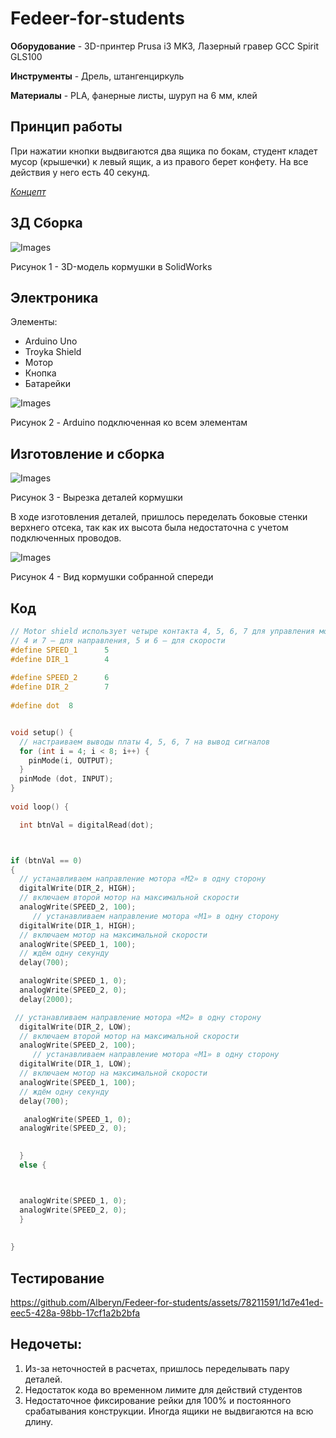 # Fedeer-for-students

**Оборудование** -  3D-принтер Prusa i3 MK3, Лазерный гравер GCC Spirit GLS100

**Инструменты** - Дрель, штангенциркуль

**Материалы** - PLA, фанерные листы, шуруп на 6 мм, клей

## Принцип работы 
При нажатии кнопки выдвигаются два ящика по бокам, студент кладет мусор (крышечки) к левый ящик, а из правого берет конфету. На все действия у него есть 40 секунд.

[*Концепт*](https://docs.google.com/document/d/1_45J2s7cdX2l78xIIpT3HkgTbCCL-Cxg02LqHNaX1n0/edit?pli=1)

## 3Д Сборка

![Images](Images/cborka.png)

Рисунок 1 - 3D-модель кормушки в SolidWorks

## Электроника

Элементы: 

- Arduino Uno
- Troyka Shield
- Мотор
- Кнопка
- Батарейки

![Images](Images/elec.jpg)

Рисунок 2 - Arduino подключенная ко всем элементам

## Изготовление и сборка

![Images](Images/rezka.jpg)

Рисунок 3 - Вырезка деталей кормушки

В ходе изготовления деталей, пришлось переделать боковые стенки верхнего отсека, так как их высота была недостаточна с учетом подключенных проводов.

![Images](Images/41.jpg)

Рисунок 4 - Вид кормушки собранной спереди

## Код

```c++
// Motor shield использует четыре контакта 4, 5, 6, 7 для управления моторами 
// 4 и 7 — для направления, 5 и 6 — для скорости
#define SPEED_1      5 
#define DIR_1        4
 
#define SPEED_2      6
#define DIR_2        7
 
#define dot  8


void setup() {
  // настраиваем выводы платы 4, 5, 6, 7 на вывод сигналов 
  for (int i = 4; i < 8; i++) {     
    pinMode(i, OUTPUT);
  }
  pinMode (dot, INPUT);
} 
 
void loop() {

  int btnVal = digitalRead(dot);



if (btnVal == 0)
{
  // устанавливаем направление мотора «M2» в одну сторону
  digitalWrite(DIR_2, HIGH);
  // включаем второй мотор на максимальной скорости
  analogWrite(SPEED_2, 100);
     // устанавливаем направление мотора «M1» в одну сторону
  digitalWrite(DIR_1, HIGH);
  // включаем мотор на максимальной скорости
  analogWrite(SPEED_1, 100);
  // ждём одну секунду
  delay(700);

  analogWrite(SPEED_1, 0);
  analogWrite(SPEED_2, 0);
  delay(2000);

 // устанавливаем направление мотора «M2» в одну сторону
  digitalWrite(DIR_2, LOW);
  // включаем второй мотор на максимальной скорости
  analogWrite(SPEED_2, 100);
     // устанавливаем направление мотора «M1» в одну сторону
  digitalWrite(DIR_1, LOW);
  // включаем мотор на максимальной скорости
  analogWrite(SPEED_1, 100);
  // ждём одну секунду
  delay(700);

   analogWrite(SPEED_1, 0);
  analogWrite(SPEED_2, 0);
 

  }
  else {



  analogWrite(SPEED_1, 0);
  analogWrite(SPEED_2, 0);
  }
 
 
}
```


## Тестирование




https://github.com/Alberyn/Fedeer-for-students/assets/78211591/1d7e41ed-eec5-428a-98bb-17cf1a2b2bfa


## Недочеты:

1. Из-за неточностей в расчетах, пришлось переделывать пару деталей.
2. Недостаток кода во временном лимите для действий студентов
3. Недостаточное фиксирование рейки для 100% и постоянного срабатывания конструкции. Иногда ящики не выдвигаются на всю длину.
